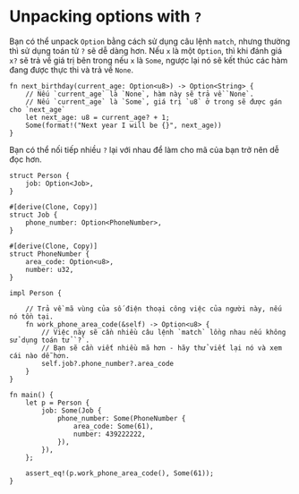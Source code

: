 # Unpacking options with `?`

Bạn có thể unpack `Option` bằng cách sử dụng câu lệnh `match`, nhưng thường thì sử dụng toán tử `?` sẽ dễ dàng hơn. Nếu `x` là một `Option`, thì khi đánh giá `x?` sẽ trả về giá trị bên trong nếu `x` là `Some`, ngược lại nó sẽ kết thúc các hàm đang được thực thi và trả về `None`.

```rust,editable
fn next_birthday(current_age: Option<u8>) -> Option<String> {
    // Nếu `current_age` là `None`, hàm này sẽ trả về `None`.
    // Nếu `current_age` là `Some`, giá trị `u8` ở trong sẽ được gán cho `next_age`
    let next_age: u8 = current_age? + 1;
    Some(format!("Next year I will be {}", next_age))
}
```

Bạn có thể nối tiếp nhiều `?` lại với nhau để làm cho mã của bạn trở nên dễ đọc hơn.

```rust,editable
struct Person {
    job: Option<Job>,
}

#[derive(Clone, Copy)]
struct Job {
    phone_number: Option<PhoneNumber>,
}

#[derive(Clone, Copy)]
struct PhoneNumber {
    area_code: Option<u8>,
    number: u32,
}

impl Person {

    // Trả về mã vùng của số điện thoại công việc của người này, nếu nó tồn tại.
    fn work_phone_area_code(&self) -> Option<u8> {
        // Việc này sẽ cần nhiều câu lệnh `match` lồng nhau nếu không sử dụng toán tử `?`.
        // Bạn sẽ cần viết nhiều mã hơn - hãy thử viết lại nó và xem cái nào dễ hơn.
        self.job?.phone_number?.area_code
    }
}

fn main() {
    let p = Person {
        job: Some(Job {
            phone_number: Some(PhoneNumber {
                area_code: Some(61),
                number: 439222222,
            }),
        }),
    };

    assert_eq!(p.work_phone_area_code(), Some(61));
}
```
